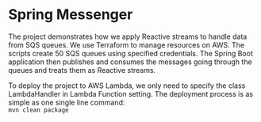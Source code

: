 # Spring Messenger

The project demonstrates how we apply Reactive streams to handle data from SQS queues. We use Terraform to manage resources on AWS. The scripts create 50
SQS queues using specified credentials. The Spring Boot application then publishes and consumes the messages going through the queues and treats them as Reactive streams.

To deploy the project to AWS Lambda, we only need to specify the class LambdaHandler in Lambda Function setting.
The deployment process is as simple as one single line command:  
`mvn clean package` 

